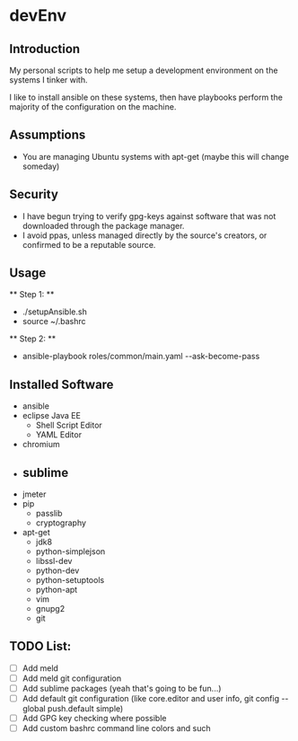 # devEnv

## Introduction
My personal scripts to help me setup a development environment on the systems I tinker with.

I like to install ansible on these systems, then have playbooks perform the majority of the configuration on the machine.

## Assumptions
- You are managing Ubuntu systems with apt-get (maybe this will change someday)

## Security
- I have begun trying to verify gpg-keys against software that was not downloaded through the package manager.
- I avoid ppas, unless managed directly by the source's creators, or confirmed to be a reputable source.

## Usage
** Step 1: **
- ./setupAnsible.sh
- source ~/.bashrc

** Step 2: **
- ansible-playbook roles/common/main.yaml --ask-become-pass

## Installed Software
- ansible
- eclipse Java EE
  - Shell Script Editor
  - YAML Editor
- chromium
- sublime
  -  
- jmeter
- pip
  - passlib
  - cryptography
- apt-get
  - jdk8
  - python-simplejson
  - libssl-dev
  - python-dev
  - python-setuptools
  - python-apt
  - vim
  - gnupg2
  - git

## TODO List:
- [ ] Add meld
- [ ] Add meld git configuration
- [ ] Add sublime packages (yeah that's going to be fun...)
- [ ] Add default git configuration (like core.editor and user info, git config --global push.default simple)
- [ ] Add GPG key checking where possible
- [ ] Add custom bashrc command line colors and such
